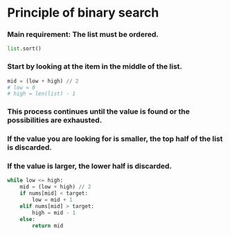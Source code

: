 # Principle of binary search
### Main requirement: The list must be ordered.

```python
list.sort()
```

### Start by looking at the item in the **middle of the list**.
```python
mid = (low + high) // 2  
# low = 0
# high = len(list) - 1
```
### This process continues until the value is found or the possibilities are exhausted.
### If the value you are looking for is smaller, the top half of the list is discarded.
### If the value is larger, the lower half is discarded.
```python
while low <= high:
    mid = (low + high) // 2 
    if nums[mid] < target:
        low = mid + 1
    elif nums[mid] > target:
        high = mid - 1 
    else:
        return mid
```




